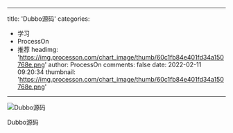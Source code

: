 
---
title: 'Dubbo源码'
categories: 
 - 学习
 - ProcessOn
 - 推荐
headimg: 'https://img.processon.com/chart_image/thumb/60c1fb84e401fd34a150768e.png'
author: ProcessOn
comments: false
date: 2022-02-11 09:20:34
thumbnail: 'https://img.processon.com/chart_image/thumb/60c1fb84e401fd34a150768e.png'
---

<div>   
<img class="thumb" alt="Dubbo源码" src="https://img.processon.com/chart_image/thumb/60c1fb84e401fd34a150768e.png" referrerpolicy="no-referrer">
<p>Dubbo源码</p>  
</div>
            